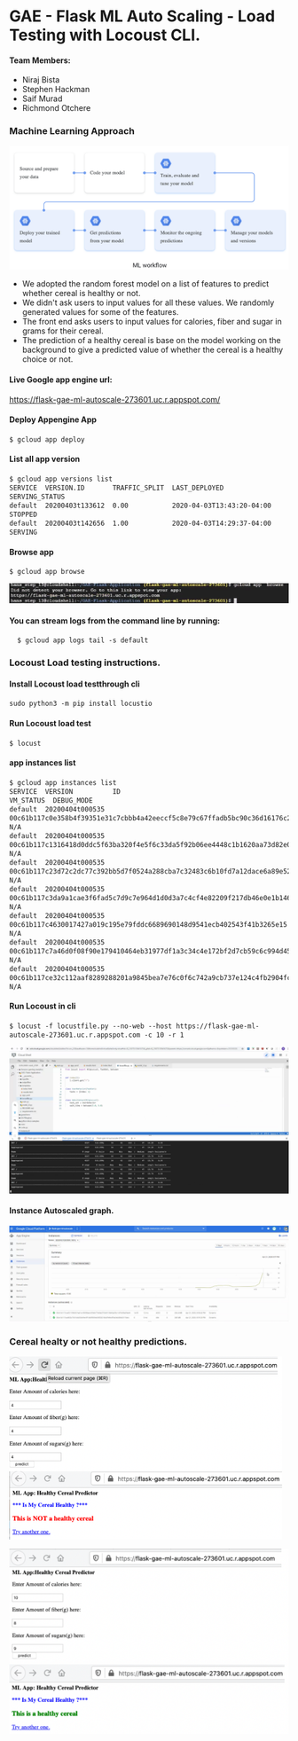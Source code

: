 # GAE - Flask ML Auto Scaling - Load Testing with Locoust CLI.

#### Team Members:
* Niraj Bista
* Stephen Hackman
* Saif Murad
* Richmond Otchere

### Machine Learning Approach 

![7](pictures/6.png)

  * We adopted the random forest model on a list of features to predict whether cereal is healthy or not. 
  * We didn't ask users to input values for all these values. We randomly generated values for some of the  features.
  * The front end asks users to input values for calories, fiber and sugar in grams for their cereal.
  * The prediction of a healthy cereal is base on the model working on the background to give a predicted value of whether the cereal is a healthy choice or not.

#### Live Google app engine url:
https://flask-gae-ml-autoscale-273601.uc.r.appspot.com/


#### Deploy Appengine App
```
$ gcloud app deploy
```
#### List all app version  
```
$ gcloud app versions list
SERVICE  VERSION.ID       TRAFFIC_SPLIT  LAST_DEPLOYED              SERVING_STATUS
default  20200403t133612  0.00           2020-04-03T13:43:20-04:00  STOPPED
default  20200403t142656  1.00           2020-04-03T14:29:37-04:00  SERVING
```
#### Browse app
```
$ gcloud app browse
```

![3](pictures/3.png)

#### You can stream logs from the command line by running:
```
  $ gcloud app logs tail -s default  

```


### Locoust Load testing instructions.

#### Install Locoust load testthrough cli

```
sudo python3 -m pip install locustio
```
#### Run Locoust load test
```
$ locust
```

#### app instances list

```
$ gcloud app instances list
SERVICE  VERSION          ID                                                                        VM_STATUS  DEBUG_MODE
default  20200404t000535  00c61b117c0e358b4f39351e31c7cbbb4a42eeccf5c8e79c67ffadb5bc90c36d16176c28  N/A
default  20200404t000535  00c61b117c1316418d0ddc5f63ba320f4e5f6c33da5f92b06ee4448c1b1620aa73d82e0c  N/A
default  20200404t000535  00c61b117c23d72c2dc77c392bb5d7f0524a288cba7c32483c6b10fd7a12dace6a89e525  N/A
default  20200404t000535  00c61b117c3da9a1cae3f6fad5c7d9c7e964d1d0d3a7c4cf4e82209f217db46e0e1b1466  N/A
default  20200404t000535  00c61b117c4630017427a019c195e79fddc6689690148d9541ecb402543f41b3265e15    N/A
default  20200404t000535  00c61b117c7a46d0f08f90e179410464eb31977df1a3c34c4e172bf2d7cb59c6c994d458  N/A
default  20200404t000535  00c61b117ce32c112aaf8289288201a9845bea7e76c0f6c742a9cb737e124c4fb2904fc1  N/A

```

#### Run Locoust in cli
```
$ locust -f locustfile.py --no-web --host https://flask-gae-ml-autoscale-273601.uc.r.appspot.com -c 10 -r 1
```

![2](pictures/2.png)

#### Instance Autoscaled graph.  

![1](pictures/1.png)


### Cereal healty or not healthy predictions.

![4](pictures/4.png)

![5](pictures/5.png)



